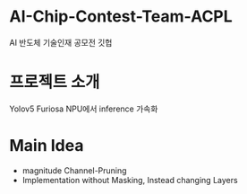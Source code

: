 # AI-Chip-Contest-Team-ACPL
AI 반도체 기술인재 공모전 깃헙

# 프로젝트 소개
Yolov5 Furiosa NPU에서 inference 가속화

# Main Idea
- magnitude Channel-Pruning
- Implementation without Masking, Instead changing Layers
